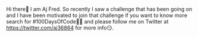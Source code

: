 Hi there👋 I am Aj Fred.
So recently I saw a challenge that has been going on and I have been motivated to join that challenge if you want to know more search for #100DaysOfCode🧑‍💻 and please follow me on Twitter at https://twitter.com/aj36864 for more info😏.
